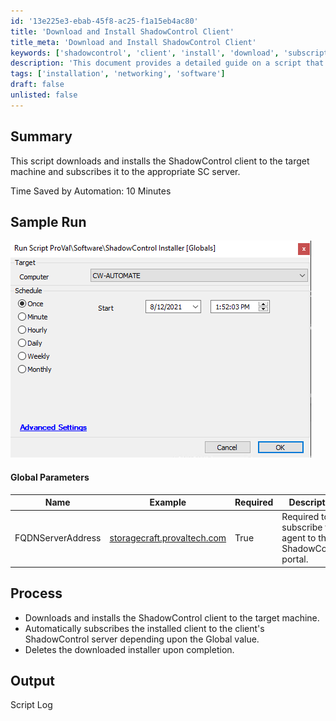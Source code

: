 ```yaml
---
id: '13e225e3-ebab-45f8-ac25-f1a15eb4ac80'
title: 'Download and Install ShadowControl Client'
title_meta: 'Download and Install ShadowControl Client'
keywords: ['shadowcontrol', 'client', 'install', 'download', 'subscription']
description: 'This document provides a detailed guide on a script that automates the download and installation of the ShadowControl client on a target machine, including steps for subscribing to the appropriate ShadowControl server and cleaning up after installation.'
tags: ['installation', 'networking', 'software']
draft: false
unlisted: false
---
```

## Summary

This script downloads and installs the ShadowControl client to the target machine and subscribes it to the appropriate SC server.

Time Saved by Automation: 10 Minutes

## Sample Run

![Sample Run](../../../static/img/ShadowControl-Installer/image_1.png)

#### Global Parameters

| Name                  | Example                                             | Required | Description                                               |
|-----------------------|-----------------------------------------------------|----------|-----------------------------------------------------------|
| FQDNServerAddress     | [storagecraft.provaltech.com](http://storagecraft.provaltech.com) | True     | Required to subscribe the agent to the ShadowControl portal. |

## Process

- Downloads and installs the ShadowControl client to the target machine.
- Automatically subscribes the installed client to the client's ShadowControl server depending upon the Global value.
- Deletes the downloaded installer upon completion.

## Output

Script Log











